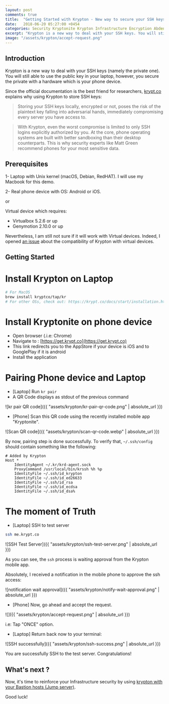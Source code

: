 ```yaml
---
layout: post
comments: true
title:  "Getting Started with Krypton - New way to secure your SSH keys"
date:   2018-06-20 05:27:00 +0454
categories: Security Kryptonite Krypton Infrastructure Encryption Abdennour Tunisia
excerpt: "Krypton is a new way to deal with your SSH keys. You will still able to use the public key in your laptop, however, you secure the private with a hardware which is your phone device "
image: "/assets/krypton/accept-request.png"
---
```


## Introduction

Krypton is a new way to deal with your SSH keys (namely the private one). You will still able to use the public key in your laptop, however, you secure the private with a hardware which is your phone device.

Since the official documentation is the best friend for researchers, [krypt.co](https://krypt.co/docs/security/threat-model.html) explains why using Krypton to store SSH keys:

> Storing your SSH keys locally, encrypted or not, poses the risk of the plaintext key falling into adversarial hands, immediately compromising every server you have access to.

> With Krypton, even the worst compromise is limited to only SSH logins explicitly authorized by you. At the core, phone operating systems are built with better sandboxing than their desktop counterparts. This is why security experts like Matt Green recommend phones for your most sensitive data.


## Prerequisites

1- Laptop with Unix kernel (macOS, Debian, RedHAT). I will use my Macbook for this demo.

2- Real phone device with OS: Android or iOS.

or

Virtual device which requires:

* Virtualbox 5.2.6 or up
* Genymotion 2.10.0 or up

Nevertheless, I am still not sure if it will work with Virtual devices.
Indeed, I opened [an issue](https://github.com/kryptco/kr/issues/216) about the compatibility of Krypton with virtual devices.

## Getting Started


# Install Krypton on Laptop


```sh
# For MacOS
brew install kryptco/tap/kr
# For other OSs, check out: https://krypt.co/docs/start/installation.html
```

# Install Kryptonite on phone device

- Open browser (.i.e: Chrome)
- Navigate to : [https://get.krypt.co](https://get.krypt.co)
- This link redirects you to the AppStore if your device is iOS and to GooglePlay if it is android
- Install the application

# Pairing Phone device and Laptop

- [Laptop] Run `kr pair`
- A QR Code displays as stdout of the previous command

![kr pair QR code]({{ "assets/krypton/kr-pair-qr-code.png" | absolute_url }})

- [Phone] Scan this QR code using the recently installed mobile app "Kryptonite".

![Scan QR code]({{ "assets/krypton/scan-qr-code.webp" | absolute_url }})

By now, pairing step is done successfully.
To verify that, `~/.ssh/config` should contain something like the following:

```
# Added by Krypton
Host *
	IdentityAgent ~/.kr/krd-agent.sock
	ProxyCommand /usr/local/bin/krssh %h %p
	IdentityFile ~/.ssh/id_krypton
	IdentityFile ~/.ssh/id_ed26633
	IdentityFile ~/.ssh/id_rsa
	IdentityFile ~/.ssh/id_ecdsa
	IdentityFile ~/.ssh/id_dsa%
```

# The moment of Truth


- [Laptop] SSH to test server

```sh
ssh me.krypt.co
```

![SSH Test Server]({{ "assets/krypton/ssh-test-server.png" | absolute_url }})

As you can see, the `ssh` process is waiting approval from the Krypton mobile app.

Absolutely, I received a notification in the mobile phone to approve the ssh access:

![notification wait approval]({{ "assets/krypton/notify-wait-approval.png" | absolute_url }})

- [Phone] Now, go ahead and accept the request.

![]({{ "assets/krypton/accept-request.png" | absolute_url }})

i.e: Tap "ONCE" option.

- [Laptop] Return back now to your terminal:

![SSH successfully]({{ "assets/krypton/ssh-success.png" | absolute_url }})

 You are successfully SSH to the test server. Congratulations!


## What's next ?

Now, it's time to reinforce your Infrastructure security by using [krypton with your Bastion hosts (Jump server)](https://krypt.co/docs/ssh/using-a-bastion-host.html).

Good luck!
